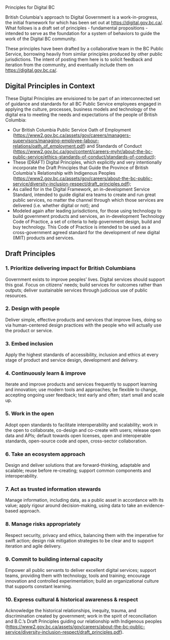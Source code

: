 Principles for Digital BC

British Columbia's approach to Digital Government is a work-in-progress, the initial framework for which has been set out at https://digital.gov.bc.ca/. What follows is a draft set of principles - fundamental propositions - intended to serve as the foundation for a system of behaviors to guide the work of the Digital BC community.

These principles have been drafted by a collaborative team in the BC Public Service, borrowing heavily from similar principles produced by other public jurisdictions. The intent of posting them here is to solicit feedback and iteration from the community, and eventually include them on https://digital.gov.bc.ca/. 

## Digital Principles in Context

These Digital Principles are envisioned to be part of an interconnected set of guidance and standards for all BC Public Service employees engaged in applying the culture, processes, business models and technology of the digital era to meeting the needs and expectations of the people of British Columbia: 

* Our British Columbia Public Service Oath of Employment (https://www2.gov.bc.ca/assets/gov/careers/managers-supervisors/managing-employee-labour-relations/oath_of_employment.pdf) and Standards of Conduct (https://www2.gov.bc.ca/gov/content/careers-myhr/about-the-bc-public-service/ethics-standards-of-conduct/standards-of-conduct);
* These (DRAFT) Digital Principles, which explicitly and very intentionally incorporate the Draft Principles that Guide the Province of British Columbia's Relationship with Indigenous Peoples (https://www2.gov.bc.ca/assets/gov/careers/about-the-bc-public-service/diversity-inclusion-respect/draft_principles.pdf); 
* As called for in the Digital Framework, an in-development Service Standard, intended to guide digital era teams to create and run great public services, no matter the channel through which those services are delivered (i.e. whether digital or not); and
* Modeled again after leading jurisdictions, for those using technology to build government products and services, an in-development Technology Code of Practice, a set of criteria to help government design, build and buy technology. This Code of Practice is intended to be used as a cross-government agreed standard for the development of new digital (IMIT) products and services.

## Draft Principles

### 1.       Prioritize delivering impact for British Columbians
Government exists to improve peoples’ lives. Digital services should support this goal. Focus on citizens’ needs; build services for outcomes rather than outputs; deliver sustainable services through judicious use of public resources.

### 2.       Design with people
Deliver simple, effective products and services that improve lives, doing so via human-centered design practices with the people who will actually use the product or service.

### 3.       Embed inclusion
Apply the highest standards of accessibility, inclusion and ethics at every stage of product and service design, development and delivery.

### 4.       Continuously learn & improve
Iterate and improve products and services frequently to support learning and innovation; use modern tools and approaches; be flexible to change, accepting ongoing user feedback; test early and often; start small and scale up.

### 5.       Work in the open
Adopt open standards to facilitate interoperability and scalability; work in the open to collaborate, co-design and co-create with users; release open data and APIs; default towards open licenses, open and interoperable standards, open-source code and open, cross-sector collaboration.

### 6.       Take an ecosystem approach
Design and deliver solutions that are forward-thinking, adaptable and scalable; reuse before re-creating; support common components and interoperability.

### 7.       Act as trusted information stewards
Manage information, including data, as a public asset in accordance with its value; apply rigour around decision-making, using data to take an evidence-based approach.

### 8.       Manage risks appropriately
Respect security, privacy and ethics, balancing them with the imperative for swift action; design risk mitigation strategies to be clear and to support iteration and agile delivery.

### 9.       Commit to building internal capacity
Empower all public servants to deliver excellent digital services; support teams, providing them with technology, tools and training; encourage innovation and controlled experimentation; build an organizational culture that supports constant learning.

### 10.      Express cultural & historical awareness & respect
Acknowledge the historical relationships, inequity, trauma, and discrimination created by government; work in the spirit of reconciliation and B.C.’s Draft Principles guiding our relationship with Indigenous peoples (https://www2.gov.bc.ca/assets/gov/careers/about-the-bc-public-service/diversity-inclusion-respect/draft_principles.pdf). 

